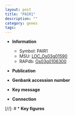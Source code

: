```yaml
---
layout: post
title: "PAIR1"
description: ""
category: genes
tags: 
---
```


* **Information**  
    + Symbol: PAIR1  
    + MSU: [LOC_Os03g01590](http://rice.uga.edu/cgi-bin/ORF_infopage.cgi?orf=LOC_Os03g01590)  
    + RAPdb: [Os03g0106300](http://rapdb.dna.affrc.go.jp/viewer/gbrowse_details/irgsp1?name=Os03g0106300)  

* **Publication**  

* **Genbank accession number**  

* **Key message**  

* **Connection**  

[//]: # * **Key figures**  



